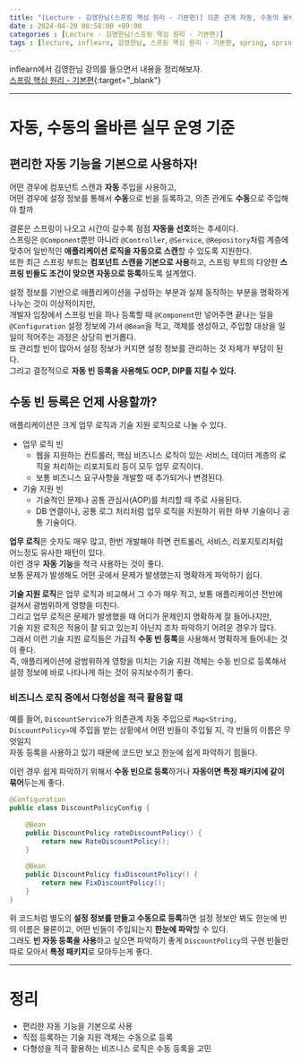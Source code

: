 ```yaml
---
title: "[Lecture - 김영한님(스프링 핵심 원리 - 기본편)] 의존 관계 자동, 수동의 올바른 실무 운영 기준"
date : 2024-04-20 00:58:00 +09:00
categories : [Lecture - 김영한님(스프링 핵심 원리 - 기본편)]
tags : [lecture, inflearn, 김영한님, 스프링 핵심 원리 - 기본편, spring, spring boot, Autowired, Bean]
---
```


inflearn에서 김영한님 강의를 들으면서 내용을 정리해보자.   
[스프링 핵심 원리 - 기본편](https://www.inflearn.com/course/%EC%8A%A4%ED%94%84%EB%A7%81-%ED%95%B5%EC%8B%AC-%EC%9B%90%EB%A6%AC-%EA%B8%B0%EB%B3%B8%ED%8E%B8){:target="_blank"}

---

# 자동, 수동의 올바른 실무 운영 기준
## 편리한 자동 기능을 기본으로 사용하자!
어떤 경우에 컴포넌트 스캔과 **자동** 주입을 사용하고,   
어떤 경우에 설정 정보를 통해서 **수동**으로 빈을 등록하고, 의존 관계도 **수동**으로 주입해야 할까

결론은 스프링이 나오고 시간이 갈수록 점점 **자동을 선호**하는 추세이다.   
스프링은 `@Component`뿐만 아니라 `@Controller`, `@Service`, `@Repository`처럼 계층에 맞추어 일반적인 **애플리케이션 로직을 자동으로 스캔**할 수 있도록 지원한다.   
또한 최근 스프링 부트는 **컴포넌트 스캔을 기본으로 사용**하고, 스프링 부트의 다양한 **스프링 빈들도 조건이 맞으면 자동으로 등록**하도록 설계했다.

설정 정보를 기반으로 애플리케이션을 구성하는 부분과 실제 동작하는 부분을 명확하게 나누는 것이 이상적이지만,   
개발자 입장에서 스프링 빈을 하나 등록할 때 `@Component`만 넣어주면 끝나는 일을 `@Configuration` 설정 정보에 가서 `@Bean`을 적고, 객체를 생성하고, 주입할 대상을 일일이 적어주는 과정은 상당히 번거롭다.   
또 관리할 빈이 많아서 설정 정보가 커지면 설정 정보를 관리하는 것 자체가 부담이 된다.   
그리고 결정적으로 **자동 빈 등록을 사용해도 OCP, DIP를 지킬 수 있다.**

## 수동 빈 등록은 언제 사용할까?
애플리케이션은 크게 업무 로직과 기술 지원 로직으로 나눌 수 있다.
* 업무 로직 빈
  * 웹을 지원하는 컨트롤러, 핵심 비즈니스 로직이 있는 서비스, 데이터 계층의 로직을 처리하는 리포지토리 등이 모두 업무 로직이다.
  * 보통 비즈니스 요구사항을 개발할 때 추가되거나 변경된다.
* 기술 지원 빈
  * 기술적인 문제나 공통 관심사(AOP)를 처리할 때 주로 사용된다.
  * DB 연결이나, 공통 로그 처리처럼 업무 로직을 지원하기 위한 하부 기술이나 공통 기술이다.

**업무 로직**은 숫자도 매우 많고, 한번 개발해야 하면 컨트롤러, 서비스, 리포지토리처럼 어느정도 유사한 패턴이 있다.   
이런 경우 **자동 기능**을 적극 사용하는 것이 좋다.   
보통 문제가 발생해도 어떤 곳에서 문제가 발생했는지 명확하게 파악하기 쉽다.

**기술 지원 로직**은 업무 로직과 비교해서 그 수가 매우 적고, 보통 애플리케이션 전반에 걸쳐서 광범위하게 영향을 미친다.   
그리고 업무 로직은 문제가 발생했을 때 어디가 문제인지 명확하게 잘 들어나지만,   
기술 지원 로직은 적용이 잘 되고 있는지 아닌지 조차 파악하기 어려운 경우가 많다.   
그래서 이런 기술 지원 로직들은 가급적 **수동 빈 등록**을 사용해서 명확하게 들어내는 것이 좋다.   
즉, 애플리케이션에 광범위하게 영향을 미치는 기술 지원 객체는 수동 빈으로 등록해서 설정 정보에 바로 나타나게 하는 것이 유지보수하기 좋다.

### 비즈니스 로직 중에서 다형성을 적극 활용할 때
예를 들어, `DiscountService`가 의존관계 자동 주입으로 `Map<String, DiscountPolicy>`에 주입을 받는 상황에서 어떤 빈들이 주입될 지, 각 빈들의 이름은 무엇일지   
자동 등록을 사용하고 있기 때문에 코드만 보고 한눈에 쉽게 파악하기 힘들다.

이런 경우 쉽게 파악하기 위해서 **수동 빈으로 등록**하거나 **자동이면 특정 패키지에 같이 묶어**두는게 좋다.
```java
@Configuration
public class DiscountPolicyConfig {
    
    @Bean
    public DiscountPolicy rateDiscountPolicy() {
        return new RateDiscountPolicy();
    }
    
    @Bean
    public DiscountPolicy fixDiscountPolicy() {
        return new FixDiscountPolicy();
    }
}
```
위 코드처럼 별도의 **설정 정보를 만들고 수동으로 등록**하면 설정 정보만 봐도 한눈에 빈의 이름은 물론이고, 어떤 빈들이 주입되는지 **한눈에 파악**할 수 있다.   
그래도 **빈 자동 등록을 사용**하고 싶으면 파악하기 좋게 `DiscountPolicy`의 구현 빈들만 따로 모아서 **특정 패키지**로 모아두는게 좋다.

---

# 정리
* 편리한 자동 기능을 기본으로 사용
* 직접 등록하는 기술 지원 객체는 수동으로 등록
* 다형성을 적극 활용하는 비즈니스 로직은 수동 등록을 고민
